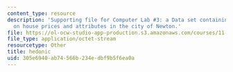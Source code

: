 ```yaml
---
content_type: resource
description: 'Supporting file for Computer Lab #3: a Data set containing observations
  on house prices and attributes in the city of Newton.'
file: https://ol-ocw-studio-app-production.s3.amazonaws.com/courses/11-220-quantitative-reasoning-statistical-methods-for-planners-i-spring-2009/305e6940ab74566b234edbf9b5f6ea0a_hedonic.dta
file_type: application/octet-stream
resourcetype: Other
title: hedonic
uid: 305e6940-ab74-566b-234e-dbf9b5f6ea0a
---
```

